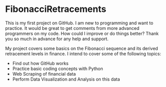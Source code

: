 # FibonacciRetracements

This is my first project on GitHub.  I am new to programming and want to practice.  It would be great to get comments from more advanced programmers on my code. How could I improve or do things better?  Thank you so much in advance for any help and support.

My project covers some basics on the Fibonacci sequence and its derived retracement levels in finance.  I intend to cover some of the following topics:

* Find out how GitHub works
* Practice basic coding concepts with Python
* Web Scraping of financial data
* Perform Data Visualization and Analysis on this data
